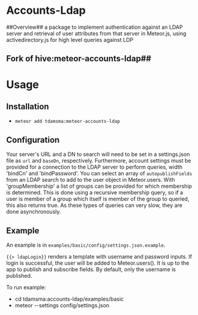 Accounts-Ldap
==
##Overview##
a package to implement authentication against an LDAP server and retrieval of user attributes from that server in Meteor.js, using activedirectory.js for high level queries against LDP

## Fork of hive:meteor-accounts-ldap##
Usage
==

## Installation

* `meteor add tdamsma:meteor-accounts-ldap`

## Configuration
Your server's URL and a DN to search will need to be set in a settings.json file as `url` and `baseDn`, respectively. Furthermore, account settings must be provided for a connection to the LDAP server to perform queries, width 'bindCn' and 'bindPassword'. You can select an array of `autopublishFields` from an LDAP search to add to the user object in Meteor.users. 
With 'groupMembership' a list of groups can be provided for which membership is determined. This is done using a recursive membership query, so if a user is member of a group which itself is member of the group to queried, this also returns true. As these types of queries can very slow, they are done asynchronously. 

## Example
An example is in `examples/basic/config/settings.json.example`. 

`{{> ldapLogin}}` renders a template with username and password inputs. If login is successful, the user will be added to Meteor.users(). It is up to the app to publish and subscribe fields. By default, only the username is published.

To run example:
- cd tdamsma:accounts-ldap/examples/basic
- meteor --settings config/settings.json

